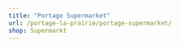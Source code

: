 ```yaml
---
title: "Portage Supermarket"
url: /portage-la-prairie/portage-supermarket/
shop: Supermarkt
---
```

